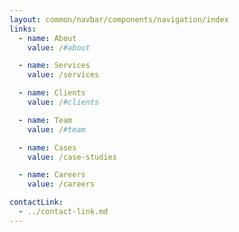 ```yaml
---
layout: common/navbar/components/navigation/index
links:
  - name: About
    value: /#about

  - name: Services
    value: /services

  - name: Clients
    value: /#clients

  - name: Team
    value: /#team

  - name: Cases
    value: /case-studies

  - name: Careers
    value: /careers

contactLink:
  - ../contact-link.md
---
```

